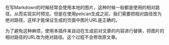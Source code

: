 在写Markdown的时候经常会使用本地的图片，这种时候一般都是使用的相对路径，从而实现实时预览。但是在使用pelican生成之前，我们需要把相对路径改为绝对路径，这样才能保证生成的页面中图片URL是正确的。

为了避免这种麻烦，使用本插件来自动在生成前对文章的内容进行替换，将图片的相对路径的URL改为绝对路径。这个过程不会修改原文章。

